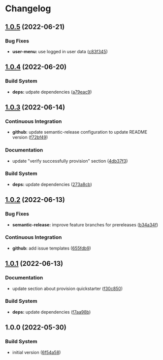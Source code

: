 # Changelog

## [1.0.5](https://github.com/SimonGolms/ods-quickstarter-fe-ionic-react/compare/v1.0.4...v1.0.5) (2022-06-21)


### Bug Fixes

* **user-menu:** use logged in user data ([c83f345](https://github.com/SimonGolms/ods-quickstarter-fe-ionic-react/commit/c83f3453a3aa710310094917c2d50c18ecfaef2d))

## [1.0.4](https://github.com/SimonGolms/ods-quickstarter-fe-ionic-react/compare/v1.0.3...v1.0.4) (2022-06-20)


### Build System

* **deps:** udpate dependencies ([a79eac9](https://github.com/SimonGolms/ods-quickstarter-fe-ionic-react/commit/a79eac9e859d72fc92f4717767875af95072f0b6))

## [1.0.3](https://github.com/SimonGolms/ods-quickstarter-fe-ionic-react/compare/v1.0.2...v1.0.3) (2022-06-14)


### Continuous Integration

* **github:** update semantic-release configuration to update README version ([f72bf49](https://github.com/SimonGolms/ods-quickstarter-fe-ionic-react/commit/f72bf4919e3f33e805abf2ec07dfd4e32bf51e20))


### Documentation

* update "verify successfully provision" section ([4db37f3](https://github.com/SimonGolms/ods-quickstarter-fe-ionic-react/commit/4db37f341ba0a1b3cd5e97fd4d93d917dcc711f9))


### Build System

* **deps:** update dependencies ([273a8cb](https://github.com/SimonGolms/ods-quickstarter-fe-ionic-react/commit/273a8cb70b2eee5eb50632455e615b318caa52bb))

## [1.0.2](https://github.com/SimonGolms/ods-quickstarter-fe-ionic-react/compare/v1.0.1...v1.0.2) (2022-06-13)


### Bug Fixes

* **semantic-release:** improve feature branches for prereleases ([b34a34f](https://github.com/SimonGolms/ods-quickstarter-fe-ionic-react/commit/b34a34f43af513ad39c4251d247c17a1021a54b4))


### Continuous Integration

* **github:** add issue templates ([655fdb9](https://github.com/SimonGolms/ods-quickstarter-fe-ionic-react/commit/655fdb9b829a419deda50f9253c70a35183a0a8d))

## [1.0.1](https://github.com/SimonGolms/ods-quickstarter-fe-ionic-react/compare/v1.0.0...v1.0.1) (2022-06-13)


### Documentation

* update section about provision quickstarter ([f30c850](https://github.com/SimonGolms/ods-quickstarter-fe-ionic-react/commit/f30c8509529107e2851f20b19f58ed3cfa1ba309))


### Build System

* **deps:** update dependencies ([f7aa98b](https://github.com/SimonGolms/ods-quickstarter-fe-ionic-react/commit/f7aa98b4285fc9be25469032f683952a9510cf83))

## 1.0.0 (2022-05-30)


### Build System

* initial version ([6f54a58](https://github.com/SimonGolms/ods-quickstarter-fe-ionic-react/commit/6f54a585e4c6134d90feb72b46bca1f3b5ec0a13))
